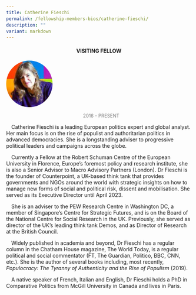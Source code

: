 ```yaml
---
title: Catherine Fieschi
permalink: /fellowship-members-bios/catherine-fieschi/
description: ""
variant: markdown
---
```

<style>
.fellow-image-pic {
	border-radius: 50%;
	height: 25% !important;
	width: 25% !important;
	}
	
fellow-img {
		text-align: center;
	}

.fellow-tenure {
	text-align: center;
	color: grey;
	font-size: 0.9em;
	}	

p {
	text-indent: 1em;
	}	
</style>
<h4 style="text-align:center;">VISITING FELLOW</h4>

<div class="fellow-img">
<img class="fellow-image-pic" src="/images/FellowshipImages/fellowships_catherine_fieschi_2x.jpg">
<p class="fellow-tenure">2016 - PRESENT</p>
</div>

<p>
Catherine Fieschi is a leading European politics expert and global analyst. Her main focus is on the rise of populist and authoritarian politics in advanced democracies. She is a longstanding adviser to progressive political leaders and campaigns across the globe.
</p>
<p>
Currently a Fellow at the Robert Schuman Centre of the European University in Florence, Europe’s foremost policy and research institute, she is also a Senior Advisor to Macro Advisory Partners (London). Dr Fieschi is the founder of Counterpoint, a UK-based think tank that provides governments and NGOs around the world with strategic insights on how to manage new forms of social and political risk, dissent and mobilisation. She served as its Executive Director until April 2023. 
</p>
<p>
She is an adviser to the PEW Research Centre in Washington DC, a member of Singapore’s Centre for Strategic Futures, and is on the Board of the National Centre for Social Research in the UK.  Previously, she served as director of the UK’s leading think tank Demos, and as Director of Research at the British Council.  
</p>
<p>
Widely published in academia and beyond, Dr Fieschi has a regular column in the Chatham House magazine, The World Today, is a regular political and social commentator (FT, The Guardian, Politico,  BBC, CNN, etc.). She is the author of several books including, most recently, <em>Populocracy: The Tyranny of Authenticity and the Rise of Populism</em> (2019). 
</p>
<p>
A native speaker of French, Italian and English, Dr Fieschi holds a PhD in Comparative Politics from McGill University in Canada and lives in Paris.
</p>